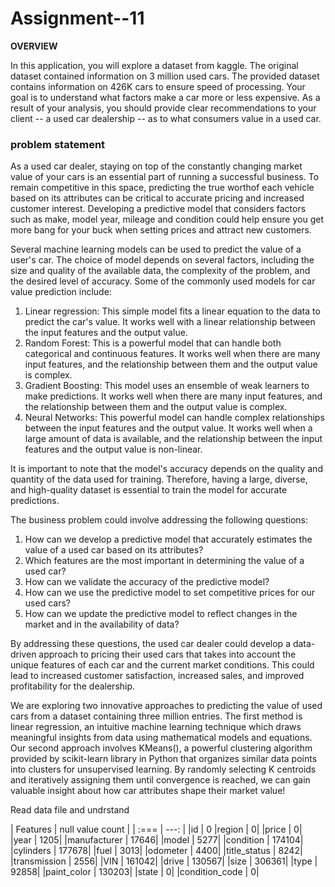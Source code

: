 # Assignment--11
**OVERVIEW**

In this application, you will explore a dataset from kaggle. The original dataset contained information on 3 million used cars. The provided dataset contains information on 426K cars to ensure speed of processing.  Your goal is to understand what factors make a car more or less expensive.  As a result of your analysis, you should provide clear recommendations to your client -- a used car dealership -- as to what consumers value in a used car.

###  problem statement

As a used car dealer, staying on top of the constantly changing market value of your cars is an essential part of running a successful business. To remain competitive in this space, predicting the true worthof each vehicle based on its attributes can be critical to accurate pricing and increased customer interest. Developing a predictive model that considers factors such as make, model year, mileage and condition could help ensure you get more bang for your buck when setting prices and attract new customers.

Several machine learning models can be used to predict the value of a user's car. The choice of model depends on several factors, including the size and quality of the available data, the complexity of the problem, and the desired level of accuracy. Some of the commonly used models for car value prediction include:

1.	Linear regression: This simple model fits a linear equation to the data to predict the car's value. It works well with a linear relationship between the input features and the output value.
2.	Random Forest: This is a powerful model that can handle both categorical and continuous features. It works well when there are many input features, and the relationship between them and the output value is complex.
3.	Gradient Boosting: This model uses an ensemble of weak learners to make predictions. It works well when there are many input features, and the relationship between them and the output value is complex.
4.	Neural Networks: This powerful model can handle complex relationships between the input features and the output value. It works well when a large amount of data is available, and the relationship between the input features and the output value is non-linear.

It is important to note that the model's accuracy depends on the quality and quantity of the data used for training. Therefore, having a large, diverse, and high-quality dataset is essential to train the model for accurate predictions.

The business problem could involve addressing the following questions:

1. How can we develop a predictive model that accurately estimates the value of a used car based on its attributes?
2. Which features are the most important in determining the value of a used car?
3. How can we validate the accuracy of the predictive model?
4. How can we use the predictive model to set competitive prices for our used cars?
5. How can we update the predictive model to reflect changes in the market and in the availability of data?

By addressing these questions, the used car dealer could develop a data-driven approach to pricing their used cars that takes into account the unique features of each car and the current market conditions. This could lead to increased customer satisfaction, increased sales, and improved profitability for the dealership.

We are exploring two innovative approaches to predicting the value of used cars from a dataset containing three million entries. The first method is linear regression, an intuitive machine learning technique which draws meaningful insights from data using mathematical models and equations. Our second approach involves KMeans(), a powerful clustering algorithm provided by scikit-learn library in Python that organizes similar data points into clusters for unsupervised learning. By randomly selecting K centroids and iteratively assigning them until convergence is reached, we can gain valuable insight about how car attributes shape their market value!

Read data file and undrstand 

| Features   | null value count |
| :===	     |             ---: |
|id          | 0
|region    |             0|
|price     |             0|
|year      |          1205|
|manufacturer |      17646|
|model       |        5277|
|condition    |     174104|
|cylinders     |    177678|
|fuel           |     3013|
|odometer        |    4400|
|title_status     |   8242|
|transmission      |  2556|
|VIN              | 161042|
|drive            | 130567|
|size             | 306361|
|type             |  92858|
|paint_color      | 130203|
|state           |      0|
|condition_code   |      0|
